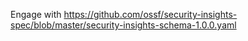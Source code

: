 Engage with https://github.com/ossf/security-insights-spec/blob/master/security-insights-schema-1.0.0.yaml
